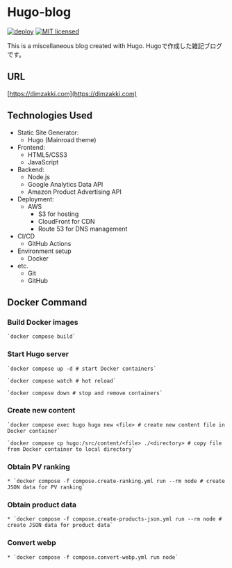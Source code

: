 # Hugo-blog

[![deploy](https://github.com/Dim0000/hugo-blog/actions/workflows/deploy.yml/badge.svg)](https://github.com/Dim0000/hugo-blog/actions/workflows/deploy.yml)
[![MIT licensed](https://img.shields.io/badge/license-MIT-blue.svg)](https://github.com/Dim0000/hugo-blog/blob/main/LICENSE)

This is a miscellaneous blog created with Hugo.
Hugoで作成した雑記ブログです。

## URL

[https://dimzakki.com](https://dimzakki.com)

## Technologies Used

* Static Site Generator:
  * Hugo (Mainroad theme)
* Frontend:
  * HTML5/CSS3
  * JavaScript
* Backend:
  * Node.js
  * Google Analytics Data API
  * Amazon Product Advertising API
* Deployment:
  * AWS
    * S3 for hosting
    * CloudFront for CDN
    * Route 53 for DNS management
* CI/CD
  * GitHub Actions
* Environment setup
  * Docker
* etc.
  * Git
  * GitHub

## Docker Command

### Build Docker images

```text
`docker compose build`
```

### Start Hugo server

```text
`docker compose up -d # start Docker containers` 

`docker compose watch # hot reload`

`docker compose down # stop and remove containers`
```

### Create new content

```text
`docker compose exec hugo hugo new <file> # create new content file in Docker container`

`docker compose cp hugo:/src/content/<file> ./<directory> # copy file from Docker container to local directory`
```

### Obtain PV ranking

```text
* `docker compose -f compose.create-ranking.yml run --rm node # create JSON data for PV ranking`
```

### Obtain product data

```text
* `docker compose -f compose.create-products-json.yml run --rm node # create JSON data for product data`
```

### Convert webp

```text
* `docker compose -f compose.convert-webp.yml run node`
```